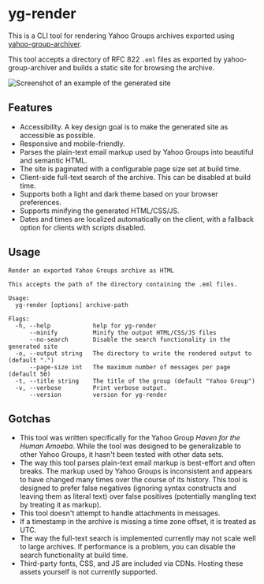 # yg-render

This is a CLI tool for rendering Yahoo Groups archives exported using
[yahoo-group-archiver](https://github.com/IgnoredAmbience/yahoo-group-archiver).

This tool accepts a directory of RFC 822 `.eml` files as exported by
yahoo-group-archiver and builds a static site for browsing the archive.

![Screenshot of an example of the generated site](./docs/hha-screenshot.png)

## Features

- Accessibility. A key design goal is to make the generated site as accessible
  as possible.
- Responsive and mobile-friendly.
- Parses the plain-text email markup used by Yahoo Groups into beautiful and
  semantic HTML.
- The site is paginated with a configurable page size set at build time.
- Client-side full-text search of the archive. This can be disabled at build
  time.
- Supports both a light and dark theme based on your browser preferences.
- Supports minifying the generated HTML/CSS/JS.
- Dates and times are localized automatically on the client, with a fallback
  option for clients with scripts disabled.

## Usage

```
Render an exported Yahoo Groups archive as HTML

This accepts the path of the directory containing the .eml files.

Usage:
  yg-render [options] archive-path

Flags:
  -h, --help            help for yg-render
      --minify          Minify the output HTML/CSS/JS files
      --no-search       Disable the search functionality in the generated site
  -o, --output string   The directory to write the rendered output to (default ".")
      --page-size int   The maximum number of messages per page (default 50)
  -t, --title string    The title of the group (default "Yahoo Group")
  -v, --verbose         Print verbose output.
      --version         version for yg-render
```

## Gotchas

- This tool was written specifically for the Yahoo Group *Haven for the Human
  Amoeba*. While the tool was designed to be generalizable to other Yahoo
  Groups, it hasn't been tested with other data sets.
- The way this tool parses plain-text email markup is best-effort and often
  breaks. The markup used by Yahoo Groups is inconsistent and appears to have
  changed many times over the course of its history. This tool is designed to
  prefer false negatives (ignoring syntax constructs and leaving them as
  literal text) over false positives (potentially mangling text by treating it
  as markup).
- This tool doesn't attempt to handle attachments in messages.
- If a timestamp in the archive is missing a time zone offset, it is treated as
  UTC.
- The way the full-text search is implemented currently may not scale well to
  large archives. If performance is a problem, you can disable the search
  functionality at build time.
- Third-party fonts, CSS, and JS are included via CDNs. Hosting these assets
  yourself is not currently supported.
